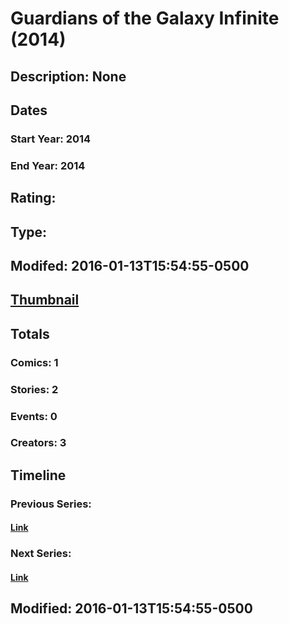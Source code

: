 # Guardians of the Galaxy Infinite (2014)
## Description: None
## Dates
### Start Year: 2014
### End Year: 2014
## Rating: 
## Type: 
## Modifed: 2016-01-13T15:54:55-0500
## [Thumbnail](http://i.annihil.us/u/prod/marvel/i/mg/f/b0/5696b7cfa5cda.jpg)
## Totals
### Comics: 1
### Stories: 2
### Events: 0
### Creators: 3
## Timeline
### Previous Series: 
#### [Link]()
### Next Series: 
#### [Link]()
## Modified: 2016-01-13T15:54:55-0500